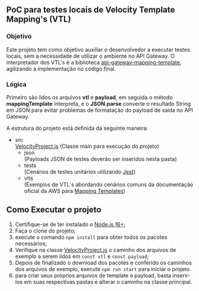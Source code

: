 ## PoC para testes locais de Velocity Template Mapping's (VTL)


### Objetivo

Este projeto tem como objetivo auxiliar o desenvolvedor a executar testes locais, sem a necessidade de utilizar o ambiente no API Gateway.
O interpretador dos VTL's é a biblioteca [api-gateway-mapping-template](https://www.npmjs.com/package/api-gateway-mapping-template), agilizando a implementação no código final.

### Lógica

Primeiro são lidos os arquivos **vtl** e **payload**, em seguida o método **mappingTemplate** interpreta, e o **JSON.parse** converte o resultado String em JSON para evitar problemas de formatação do payload de saída no API Gateway.

A estrutura do projeto está definida da seguinte maneira:

- src
<br> [VelocityProject.js](./src/VelocityProject.js) (Classe main para execução do projeto)
  - json
    <br> (Payloads JSON de testes deverão ser inseridos nesta pasta)
  - tests
    <br> (Cenários de testes unitários utilizando [Jest](https://jestjs.io/pt-BR/))
  - vtls
    <br> (Exemplos de VTL´s abordando cenários comuns da documentação oficial da AWS para [Mapping Templates](https://docs.aws.amazon.com/apigateway/latest/developerguide/api-gateway-mapping-template-reference.html))

## Como Executar o projeto

1. Certifique-se de ter instalado o [Node.js 16+](https://nodejs.org/en/);
2. Faça o clone do projeto;
3. execute o comando ```npm install``` para obter todos os pacotes necessários;
4. Verifique na classe [VelocityProject.js](./src/VelocityProject.js) o caminho dos arquivos de exemplo a serem lidos em ```const vtl``` e ```const payload```;
5. Depois de finalizado o download dos pacotes e conferido os caminhos dos arquivos de exemplo, execute ```npm run start``` para iniciar o projeto.
6. para criar seus próprios arquivos de template e payload, basta inserir-los em suas respectivas pastas e alterar o caminho na classe principal.
